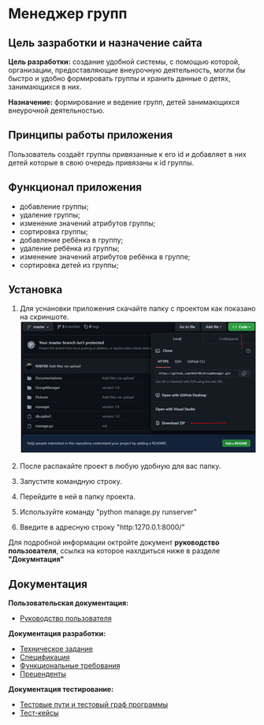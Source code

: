 # Менеджер групп

## Цель зазработки и назначение сайта 
**Цель разработки:** создание удобной системы, с помощью которой, организации, предоставляющие внеурочную деятельность, могли бы быстро и удобно формировать группы и хранить данные о детях, занимающихся в них.

**Назначение:** формирование и ведение
групп, детей занимающихся внеурочной деятельностью.

## Принципы работы приложения
Пользователь создаёт группы привязанные к его id и добавляет в них детей которые в свою очередь привязаны к id группы.

## Функционал приложения
* добавление группы;
* удаление группы;
* изменение значений атрибутов группы;
* сортировка группы;
* добавление ребёнка в группу;
* удаление ребёнка из группы;
* изменение значений атрибутов ребёнка в группе;
* сортировка детей из группы;

## Установка
1. Для уснановки приложения скачайте папку с проектом как показано на скриншоте.
![avatar](https://github.com/N1KF0X/GroupManager/blob/master/Pictures/UG/1.png)

2. После распакайте проект в любую удобную для вас папку.
3. Запустите командную строку.
4. Перейдите в ней в папку проекта.
5. Используйте команду "python manage.py runserver"
6. Введите в адресную строку "http:1270.0.1:8000/"

Для подробной информации октройте документ **руководство пользователя**, ссылка на которое нахлдиться ниже в разделе **"Докумнтация"**

## Документация 
**Пользовательская документация:**
* [Руководство пользователя](https://github.com/N1KF0X/GroupManager/blob/master/Documentations/Функциональные%20требования.docx)

**Документация разработки:**
* [Техническое задание](https://github.com/N1KF0X/GroupManager/blob/master/Documentations/ТЗ.docx)
* [Спецификация](https://github.com/N1KF0X/GroupManager/blob/master/Documentations/Спецификация.docx)
* [Функциональные требования](https://github.com/N1KF0X/GroupManager/blob/master/Documentations/Функциональные%20требования.docx)
* [Преценденты](https://github.com/N1KF0X/GroupManager/blob/master/Documentations/Преценденты.docx)

**Документация тестирование:**
* [Тестовые пути и тестовый граф программы](https://github.com/N1KF0X/GroupManager/blob/master/Documentations/Тестовые_пути.docx)
* [Тест-кейсы](https://github.com/N1KF0X/GroupManager/blob/master/Documentations/Тест-кейсы.docx)
